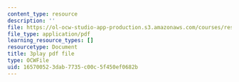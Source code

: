 ```yaml
---
content_type: resource
description: ''
file: https://ol-ocw-studio-app-production.s3.amazonaws.com/courses/res-3-002-collaborative-design-and-creative-expression-with-arduino-microcontrollers-january-iap-2017/165700523dab7735c00c5f450ef0682b_2039261.pdf
file_type: application/pdf
learning_resource_types: []
resourcetype: Document
title: 3play pdf file
type: OCWFile
uid: 16570052-3dab-7735-c00c-5f450ef0682b
---
```

